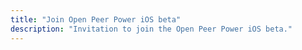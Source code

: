 ```yaml
---
title: "Join Open Peer Power iOS beta"
description: "Invitation to join the Open Peer Power iOS beta."
---
```


<script>document.location.href = 'https://testflight.apple.com/join/VBsqCiBv';</script>
